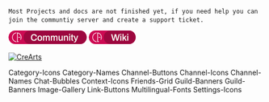 ``Most Projects and docs are not finished yet, if you need help you can join the communtiy server and create a support ticket.``

[![Community](https://raw.githubusercontent.com/CorellanStoma/CorellanStoma/master/shields/community.png)](https://discord.gg/8W8E39Z)
[![Wiki](https://raw.githubusercontent.com/CorellanStoma/CorellanStoma/master/shields/wiki.png)](https://crearts.wiki/)

[![CreArts](https://user-images.githubusercontent.com/58918358/125176488-0d74b200-e1d4-11eb-845a-b8ee0e794631.png)](https://github.com/CorellanStoma/CreArts "CreArts Theme")

Category-Icons
Category-Names 
Channel-Buttons 
Channel-Icons
Channel-Names
Chat-Bubbles
Context-Icons
Friends-Grid
Guild-Banners
Guild-Banners
Image-Gallery
Link-Buttons
Multilingual-Fonts
Settings-Icons
